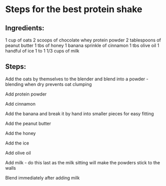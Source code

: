 # Steps for the best protein shake

## Ingredients:
1 cup of oats
2 scoops of chocolate whey protein powder
2 tablespoons of peanut butter
1 tbs of honey
1 banana
sprinkle of cinnamon
1 tbs olive oil
1 handful of ice
1 to 1 1/3 cups of milk

## Steps:
Add the oats by themselves to the blender and blend into a powder - blending when dry prevents oat clumping

Add protein powder

Add cinnamon

Add the banana and break it by hand into smaller pieces for easy fitting

Add the peanut butter

Add the honey

Add the ice

Add olive oil

Add milk - do this last as the milk sitting will make the powders stick to the walls

Blend immediately after adding milk

